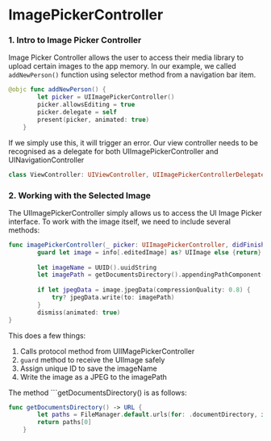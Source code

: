 # ImagePickerController

### 1. Intro to Image Picker Controller
Image Picker Controller allows the user to access their media library to upload certain images to the app memory. In our example, we called ```addNewPerson()``` function using selector method from a navigation bar item.

```swift
@objc func addNewPerson() {
        let picker = UIImagePickerController()
        picker.allowsEditing = true
        picker.delegate = self
        present(picker, animated: true)
    }
```
If we simply use this, it will trigger an error. Our view controller needs to be recognised as a delegate for both UIImagePickerController and UINavigationController
```swift
class ViewController: UIViewController, UIImagePickerControllerDelegate, UINavigationControllerDelegate
```

### 2. Working with the Selected Image
The UIImagePickerController simply allows us to access the UI Image Picker interface. To work with the image itself, we need to include several methods:
```swift
func imagePickerController(_ picker: UIImagePickerController, didFinishPickingMediaWithInfo info: [UIImagePickerController.InfoKey : Any]) {
        guard let image = info[.editedImage] as? UIImage else {return}
        
        let imageName = UUID().uuidString
        let imagePath = getDocumentsDirectory().appendingPathComponent(imageName) // adds imageName to the path
        
        if let jpegData = image.jpegData(compressionQuality: 0.8) {
            try? jpegData.write(to: imagePath)
        }
        dismiss(animated: true)
}
```
This does a few things:
1. Calls protocol method from UIIMagePickerController
2. ```guard``` method to receive the UIImage safely
3. Assign unique ID to save the imageName
4. Write the image as a JPEG to the imagePath
  
The method ```getDocumentsDirectory() is as follows:
```swift
func getDocumentsDirectory() -> URL {
        let paths = FileManager.default.urls(for: .documentDirectory, in: .userDomainMask)
        return paths[0]
    }
```

        
        
        
